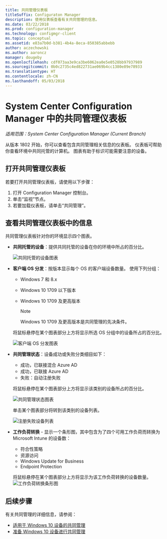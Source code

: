 ```yaml
---
title: 共同管理仪表板
titleSuffix: Configuraton Manager
description: 使用仪表板查看有关共同管理的信息。
ms.date: 03/22/2018
ms.prod: configuration-manager
ms.technology: configmgr-client
ms.topic: conceptual
ms.assetid: e83a7b0d-b381-4b4a-8eca-850385abbebb
author: aczechowski
ms.author: aaroncz
manager: dougeby
ms.openlocfilehash: cdf073aa3e9ca3be6062ea0e5e0528bb97937989
ms.sourcegitcommit: 0b0c2735c4ed822731ae069b4cc1380e89e78933
ms.translationtype: HT
ms.contentlocale: zh-CN
ms.lasthandoff: 05/03/2018
---
```

# <a name="co-management-dashboard-in-system-center-configuration-manager"></a>System Center Configuration Manager 中的共同管理仪表板
*适用范围：System Center Configuration Manager (Current Branch)*

从版本 1802 开始，你可以查看包含共同管理相关信息的仪表板。 仪表板可帮助你查看环境中共同托管的计算机。 图表有助于标识可能需要注意的设备。<!--1356648-->

## <a name="open-the-co-management-dashboard"></a>打开共同管理仪表板
若要打开共同管理仪表板，请使用以下步骤： 

1. 打开 Configuration Manager 控制台。 
2. 单击“监视”节点。 
3. 若要加载仪表板，请单击“共同管理”。

## <a name="reviewing-information-in-the-co-management-dashboard"></a>查看共同管理仪表板中的信息

共同管理仪表板针对你的环境显示四个图表。 

- **共同托管的设备**：提供共同托管的设备在你的环境中所占的百分比。

    ![共同托管的设备图表](media\co-management-dashboard\Percent-Co-managed-graph.PNG)

- **客户端 OS 分发**：按版本显示每个 OS 的客户端设备数量。 使用下列分组： </br>
    - Windows 7 和 8.x
    - Windows 10 1709 以下版本
    - Windows 10 1709 及更高版本

         > [!NOTE] 
         > Windows 10 1709 及更高版本是共同管理的先决条件。

     将鼠标悬停在某个图表部分上方将显示所选 OS 分组中的设备所占的百分比。

     ![客户端 OS 分发图表](media\co-management-dashboard\Co-management-OS-distribution-graph.PNG)

- **共同管理状态**：设备成功或失败分类细目如下：
    - 成功，已联接混合 Azure AD
    - 成功，已联接 Azure AD
    - 失败：自动注册失败
    
     将鼠标悬停在某个图表部分上方将显示该类别的设备所占的百分比。 

     ![共同管理状态图表](media\co-management-dashboard\Co-management-status-graph.PNG)

     单击某个图表部分将转到该类别的设备列表。
 
     ![注册失败设备列表](media\co-management-dashboard\Enrollment-Failure_Device-List.PNG)


- **工作负荷转换** - 显示一个条形图，其中包含为了四个可用工作负荷而转换为 Microsoft Intune 的设备数：
    - 符合性策略
    - 资源访问
    - Windows Update for Business
    - Endpoint Protection

     将鼠标悬停在某个图表部分上方将显示为该工作负荷转换的设备数量。 
     ![工作负荷转换条形图](media\co-management-dashboard\Workload-Transition.PNG)


## <a name="next-steps"></a>后续步骤

有关共同管理的详细信息，请参阅：
 - [适用于 Windows 10 设备的共同管理](/sccm/core/clients/manage/co-management-overview.md)
 - [准备 Windows 10 设备进行共同管理](/sccm/core/clients/manage/co-management-prepare.md)

    
